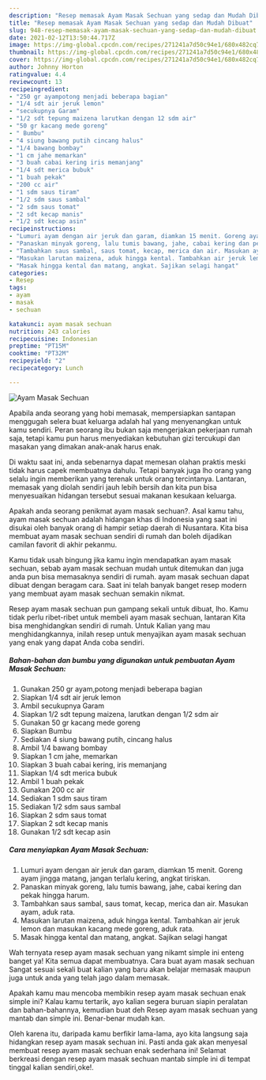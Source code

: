 ```yaml
---
description: "Resep memasak Ayam Masak Sechuan yang sedap dan Mudah Dibuat"
title: "Resep memasak Ayam Masak Sechuan yang sedap dan Mudah Dibuat"
slug: 948-resep-memasak-ayam-masak-sechuan-yang-sedap-dan-mudah-dibuat
date: 2021-02-12T13:50:44.717Z
image: https://img-global.cpcdn.com/recipes/271241a7d50c94e1/680x482cq70/ayam-masak-sechuan-foto-resep-utama.jpg
thumbnail: https://img-global.cpcdn.com/recipes/271241a7d50c94e1/680x482cq70/ayam-masak-sechuan-foto-resep-utama.jpg
cover: https://img-global.cpcdn.com/recipes/271241a7d50c94e1/680x482cq70/ayam-masak-sechuan-foto-resep-utama.jpg
author: Johnny Horton
ratingvalue: 4.4
reviewcount: 13
recipeingredient:
- "250 gr ayampotong menjadi beberapa bagian"
- "1/4 sdt air jeruk lemon"
- "secukupnya Garam"
- "1/2 sdt tepung maizena larutkan dengan 12 sdm air"
- "50 gr kacang mede goreng"
- " Bumbu"
- "4 siung bawang putih cincang halus"
- "1/4 bawang bombay"
- "1 cm jahe memarkan"
- "3 buah cabai kering iris memanjang"
- "1/4 sdt merica bubuk"
- "1 buah pekak"
- "200 cc air"
- "1 sdm saus tiram"
- "1/2 sdm saus sambal"
- "2 sdm saus tomat"
- "2 sdt kecap manis"
- "1/2 sdt kecap asin"
recipeinstructions:
- "Lumuri ayam dengan air jeruk dan garam, diamkan 15 menit. Goreng ayam jingga matang, jangan terlalu kering, angkat tiriskan."
- "Panaskan minyak goreng, lalu tumis bawang, jahe, cabai kering dan pekak hingga harum."
- "Tambahkan saus sambal, saus tomat, kecap, merica dan air. Masukan ayam, aduk rata."
- "Masukan larutan maizena, aduk hingga kental. Tambahkan air jeruk lemon dan masukan kacang mede goreng, aduk rata."
- "Masak hingga kental dan matang, angkat. Sajikan selagi hangat"
categories:
- Resep
tags:
- ayam
- masak
- sechuan

katakunci: ayam masak sechuan 
nutrition: 243 calories
recipecuisine: Indonesian
preptime: "PT15M"
cooktime: "PT32M"
recipeyield: "2"
recipecategory: Lunch

---
```



![Ayam Masak Sechuan](https://img-global.cpcdn.com/recipes/271241a7d50c94e1/680x482cq70/ayam-masak-sechuan-foto-resep-utama.jpg)

Apabila anda seorang yang hobi memasak, mempersiapkan santapan menggugah selera buat keluarga adalah hal yang menyenangkan untuk kamu sendiri. Peran seorang ibu bukan saja mengerjakan pekerjaan rumah saja, tetapi kamu pun harus menyediakan kebutuhan gizi tercukupi dan masakan yang dimakan anak-anak harus enak.

Di waktu  saat ini, anda sebenarnya dapat memesan olahan praktis meski tidak harus capek membuatnya dahulu. Tetapi banyak juga lho orang yang selalu ingin memberikan yang terenak untuk orang tercintanya. Lantaran, memasak yang diolah sendiri jauh lebih bersih dan kita pun bisa menyesuaikan hidangan tersebut sesuai makanan kesukaan keluarga. 



Apakah anda seorang penikmat ayam masak sechuan?. Asal kamu tahu, ayam masak sechuan adalah hidangan khas di Indonesia yang saat ini disukai oleh banyak orang di hampir setiap daerah di Nusantara. Kita bisa membuat ayam masak sechuan sendiri di rumah dan boleh dijadikan camilan favorit di akhir pekanmu.

Kamu tidak usah bingung jika kamu ingin mendapatkan ayam masak sechuan, sebab ayam masak sechuan mudah untuk ditemukan dan juga anda pun bisa memasaknya sendiri di rumah. ayam masak sechuan dapat dibuat dengan beragam cara. Saat ini telah banyak banget resep modern yang membuat ayam masak sechuan semakin nikmat.

Resep ayam masak sechuan pun gampang sekali untuk dibuat, lho. Kamu tidak perlu ribet-ribet untuk membeli ayam masak sechuan, lantaran Kita bisa menghidangkan sendiri di rumah. Untuk Kalian yang mau menghidangkannya, inilah resep untuk menyajikan ayam masak sechuan yang enak yang dapat Anda coba sendiri.

<!--inarticleads1-->

##### Bahan-bahan dan bumbu yang digunakan untuk pembuatan Ayam Masak Sechuan:

1. Gunakan 250 gr ayam,potong menjadi beberapa bagian
1. Siapkan 1/4 sdt air jeruk lemon
1. Ambil secukupnya Garam
1. Siapkan 1/2 sdt tepung maizena, larutkan dengan 1/2 sdm air
1. Gunakan 50 gr kacang mede goreng
1. Siapkan  Bumbu
1. Sediakan 4 siung bawang putih, cincang halus
1. Ambil 1/4 bawang bombay
1. Siapkan 1 cm jahe, memarkan
1. Siapkan 3 buah cabai kering, iris memanjang
1. Siapkan 1/4 sdt merica bubuk
1. Ambil 1 buah pekak
1. Gunakan 200 cc air
1. Sediakan 1 sdm saus tiram
1. Sediakan 1/2 sdm saus sambal
1. Siapkan 2 sdm saus tomat
1. Siapkan 2 sdt kecap manis
1. Gunakan 1/2 sdt kecap asin




<!--inarticleads2-->

##### Cara menyiapkan Ayam Masak Sechuan:

1. Lumuri ayam dengan air jeruk dan garam, diamkan 15 menit. Goreng ayam jingga matang, jangan terlalu kering, angkat tiriskan.
1. Panaskan minyak goreng, lalu tumis bawang, jahe, cabai kering dan pekak hingga harum.
1. Tambahkan saus sambal, saus tomat, kecap, merica dan air. Masukan ayam, aduk rata.
1. Masukan larutan maizena, aduk hingga kental. Tambahkan air jeruk lemon dan masukan kacang mede goreng, aduk rata.
1. Masak hingga kental dan matang, angkat. Sajikan selagi hangat




Wah ternyata resep ayam masak sechuan yang nikamt simple ini enteng banget ya! Kita semua dapat membuatnya. Cara buat ayam masak sechuan Sangat sesuai sekali buat kalian yang baru akan belajar memasak maupun juga untuk anda yang telah jago dalam memasak.

Apakah kamu mau mencoba membikin resep ayam masak sechuan enak simple ini? Kalau kamu tertarik, ayo kalian segera buruan siapin peralatan dan bahan-bahannya, kemudian buat deh Resep ayam masak sechuan yang mantab dan simple ini. Benar-benar mudah kan. 

Oleh karena itu, daripada kamu berfikir lama-lama, ayo kita langsung saja hidangkan resep ayam masak sechuan ini. Pasti anda gak akan menyesal membuat resep ayam masak sechuan enak sederhana ini! Selamat berkreasi dengan resep ayam masak sechuan mantab simple ini di tempat tinggal kalian sendiri,oke!.

